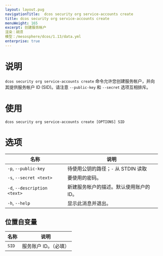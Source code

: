 ```yaml
---
layout: layout.pug
navigationTitle:  dcos security org service-accounts create
title: dcos security org service-accounts create
menuWeight: 165
excerpt: 创建服务帐户
渲染：胡须
模型：/mesosphere/dcos/1.13/data.yml
enterprise: true
---
```


# 说明

`dcos security org service-accounts create` 命令允许您创建服务帐户，并向其提供服务帐户 ID (SID)。请注意 `--public-key` 和 `--secret` 选项互相排斥。

# 使用

```
dcos security org service-accounts create [OPTIONS] SID
```

# 选项

| 名称 | 说明 |
|---------|-------------|
| `-p`, `--public-key` <filename> | 待使用公钥的路径；`-` 从 STDIN 读取 |
| `-s`, `--secret <text>` | 要使用的密码。 |
| `-d`, `--description <text>` | 新建服务帐户的描述。默认使用账户的 ID。 |
| `-h`, `--help`| 显示此消息并退出。|

## 位置自变量

| 名称 | 说明 |
|---------|-------------|
| `SID` | 服务账户 ID。（必填）|

